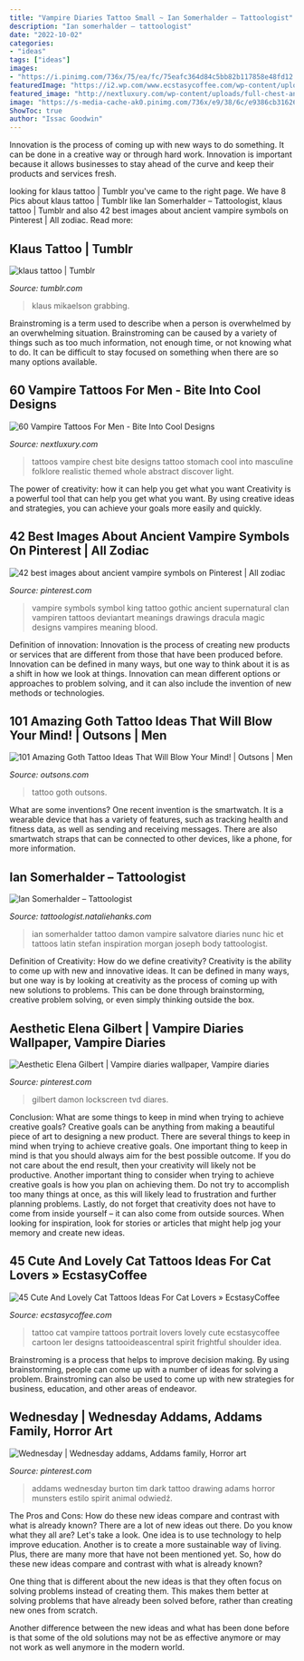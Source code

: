 ```yaml
---
title: "Vampire Diaries Tattoo Small ~ Ian Somerhalder – Tattoologist"
description: "Ian somerhalder – tattoologist"
date: "2022-10-02"
categories:
- "ideas"
tags: ["ideas"]
images:
- "https://i.pinimg.com/736x/75/ea/fc/75eafc364d84c5bb82b117858e48fd12.jpg"
featuredImage: "https://i2.wp.com/www.ecstasycoffee.com/wp-content/uploads/2016/09/Frightful-vampire-cat-tattoo-idea-on-shoulder..jpg"
featured_image: "http://nextluxury.com/wp-content/uploads/full-chest-and-stomach-vampire-tattoos-for-men.jpg"
image: "https://s-media-cache-ak0.pinimg.com/736x/e9/38/6c/e9386cb31626620f87911804e9b89cf6.jpg"
ShowToc: true
author: "Issac Goodwin"
---
```



Innovation is the process of coming up with new ways to do something. It can be done in a creative way or through hard work. Innovation is important because it allows businesses to stay ahead of the curve and keep their products and services fresh.

	

		
looking for klaus tattoo | Tumblr you've came to the right page. We have 8 Pics about klaus tattoo | Tumblr like Ian Somerhalder – Tattoologist, klaus tattoo | Tumblr and also 42 best images about ancient vampire symbols on Pinterest | All zodiac. Read more:
		
    
## Klaus Tattoo | Tumblr

<img loading=lazy src="https://68.media.tumblr.com/09aa4f2585a2d774ace3a30dd7d314a0/tumblr_nfh4pb16Ei1rg73dbo1_250.gif" onerror="this.onerror=null;this.src='https://tse3.mm.bing.net/th?id=OIP.rGIZFz58KkarDE24TwoSCAHaGC&amp;pid=15.1';" alt="klaus tattoo | Tumblr">

_Source: tumblr.com_

>klaus mikaelson grabbing. 

	

Brainstroming is a term used to describe when a person is overwhelmed by an overwhelming situation. Brainstroming can be caused by a variety of things such as too much information, not enough time, or not knowing what to do. It can be difficult to stay focused on something when there are so many options available.

    
## 60 Vampire Tattoos For Men - Bite Into Cool Designs

<img loading=lazy src="http://nextluxury.com/wp-content/uploads/full-chest-and-stomach-vampire-tattoos-for-men.jpg" onerror="this.onerror=null;this.src='https://tse3.mm.bing.net/th?id=OIP.ayuYO3Q9ejeMKHiBPBDqnwHaHa&amp;pid=15.1';" alt="60 Vampire Tattoos For Men - Bite Into Cool Designs">

_Source: nextluxury.com_

>tattoos vampire chest bite designs tattoo stomach cool into masculine folklore realistic themed whole abstract discover light. 

	

The power of creativity: how it can help you get what you want
Creativity is a powerful tool that can help you get what you want. By using creative ideas and strategies, you can achieve your goals more easily and quickly.

    
## 42 Best Images About Ancient Vampire Symbols On Pinterest | All Zodiac

<img loading=lazy src="https://s-media-cache-ak0.pinimg.com/736x/e9/38/6c/e9386cb31626620f87911804e9b89cf6.jpg" onerror="this.onerror=null;this.src='https://tse2.mm.bing.net/th?id=OIP.PF9kXxettvsF17G-Ql2qmAHaJ3&amp;pid=15.1';" alt="42 best images about ancient vampire symbols on Pinterest | All zodiac">

_Source: pinterest.com_

>vampire symbols symbol king tattoo gothic ancient supernatural clan vampiren tattoos deviantart meanings drawings dracula magic designs vampires meaning blood. 

	

Definition of innovation:
Innovation is the process of creating new products or services that are different from those that have been produced before. Innovation can be defined in many ways, but one way to think about it is as a shift in how we look at things. Innovation can mean different options or approaches to problem solving, and it can also include the invention of new methods or technologies.

    
## 101 Amazing Goth Tattoo Ideas That Will Blow Your Mind! | Outsons | Men

<img loading=lazy src="https://outsons.com/wp-content/uploads/2020/02/2020-02-08-10.41.19-2239000491000811038_gothtattoo-1024x1024.jpg" onerror="this.onerror=null;this.src='https://tse3.mm.bing.net/th?id=OIP.TTf90ZEYKRABfjqkCzxQDgHaHa&amp;pid=15.1';" alt="101 Amazing Goth Tattoo Ideas That Will Blow Your Mind! | Outsons | Men">

_Source: outsons.com_

>tattoo goth outsons. 

	

What are some inventions?
One recent invention is the smartwatch. It is a wearable device that has a variety of features, such as tracking health and fitness data, as well as sending and receiving messages. There are also smartwatch straps that can be connected to other devices, like a phone, for more information.

    
## Ian Somerhalder – Tattoologist

<img loading=lazy src="http://makeitlast.se/tattoologist/wp-content/uploads/sites/4/2013/08/emailtatuca89@gmail.comiana.jpg" onerror="this.onerror=null;this.src='https://tse1.mm.bing.net/th?id=OIP.l3h48a8jr0tkKc2BHRJmewAAAA&amp;pid=15.1';" alt="Ian Somerhalder – Tattoologist">

_Source: tattoologist.nataliehanks.com_

>ian somerhalder tattoo damon vampire salvatore diaries nunc hic et tattoos latin stefan inspiration morgan joseph body tattoologist. 

	

Definition of Creativity: How do we define creativity?
Creativity is the ability to come up with new and innovative ideas. It can be defined in many ways, but one way is by looking at creativity as the process of coming up with new solutions to problems. This can be done through brainstorming, creative problem solving, or even simply thinking outside the box.

    
## Aesthetic Elena Gilbert | Vampire Diaries Wallpaper, Vampire Diaries

<img loading=lazy src="https://i.pinimg.com/736x/75/ea/fc/75eafc364d84c5bb82b117858e48fd12.jpg" onerror="this.onerror=null;this.src='https://tse3.mm.bing.net/th?id=OIP.e13GrxuwDRV1D2lkKQFFiwHaPD&amp;pid=15.1';" alt="Aesthetic Elena Gilbert | Vampire diaries wallpaper, Vampire diaries">

_Source: pinterest.com_

>gilbert damon lockscreen tvd diares. 

	

Conclusion: What are some things to keep in mind when trying to achieve creative goals?
Creative goals can be anything from making a beautiful piece of art to designing a new product. There are several things to keep in mind when trying to achieve creative goals. One important thing to keep in mind is that you should always aim for the best possible outcome. If you do not care about the end result, then your creativity will likely not be productive. Another important thing to consider when trying to achieve creative goals is how you plan on achieving them. Do not try to accomplish too many things at once, as this will likely lead to frustration and further planning problems. Lastly, do not forget that creativity does not have to come from inside yourself – it can also come from outside sources. When looking for inspiration, look for stories or articles that might help jog your memory and create new ideas.

    
## 45 Cute And Lovely Cat Tattoos Ideas For Cat Lovers » EcstasyCoffee

<img loading=lazy src="https://i2.wp.com/www.ecstasycoffee.com/wp-content/uploads/2016/09/Frightful-vampire-cat-tattoo-idea-on-shoulder..jpg" onerror="this.onerror=null;this.src='https://tse4.mm.bing.net/th?id=OIP.mGC_NBJd45b1G69fiBMaPAAAAA&amp;pid=15.1';" alt="45 Cute And Lovely Cat Tattoos Ideas For Cat Lovers » EcstasyCoffee">

_Source: ecstasycoffee.com_

>tattoo cat vampire tattoos portrait lovers lovely cute ecstasycoffee cartoon ler designs tattooideascentral spirit frightful shoulder idea. 

	

Brainstroming is a process that helps to improve decision making. By using brainstorming, people can come up with a number of ideas for solving a problem. Brainstroming can also be used to come up with new strategies for business, education, and other areas of endeavor.

    
## Wednesday | Wednesday Addams, Addams Family, Horror Art

<img loading=lazy src="https://i.pinimg.com/originals/b9/c6/61/b9c661766d68cf5699d55fcdc384c211.jpg" onerror="this.onerror=null;this.src='https://tse1.mm.bing.net/th?id=OIP.GSI9OsCnnLSmABGcTzZ-DgAAAA&amp;pid=15.1';" alt="Wednesday | Wednesday addams, Addams family, Horror art">

_Source: pinterest.com_

>addams wednesday burton tim dark tattoo drawing adams horror munsters estilo spirit animal odwiedź. 

	

The Pros and Cons: How do these new ideas compare and contrast with what is already known?
There are a lot of new ideas out there. Do you know what they all are? Let's take a look. 
One idea is to use technology to help improve education. Another is to create a more sustainable way of living. Plus, there are many more that have not been mentioned yet. So, how do these new ideas compare and contrast with what is already known?

One thing that is different about the new ideas is that they often focus on solving problems instead of creating them. This makes them better at solving problems that have already been solved before, rather than creating new ones from scratch. 

Another difference between the new ideas and what has been done before is that some of the old solutions may not be as effective anymore or may not work as well anymore in the modern world.

